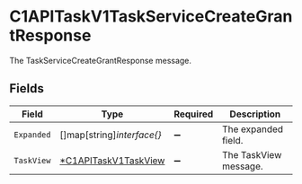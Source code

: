 # C1APITaskV1TaskServiceCreateGrantResponse

The TaskServiceCreateGrantResponse message.


## Fields

| Field                                                              | Type                                                               | Required                                                           | Description                                                        |
| ------------------------------------------------------------------ | ------------------------------------------------------------------ | ------------------------------------------------------------------ | ------------------------------------------------------------------ |
| `Expanded`                                                         | []map[string]*interface{}*                                         | :heavy_minus_sign:                                                 | The expanded field.                                                |
| `TaskView`                                                         | [*C1APITaskV1TaskView](../../models/shared/c1apitaskv1taskview.md) | :heavy_minus_sign:                                                 | The TaskView message.                                              |